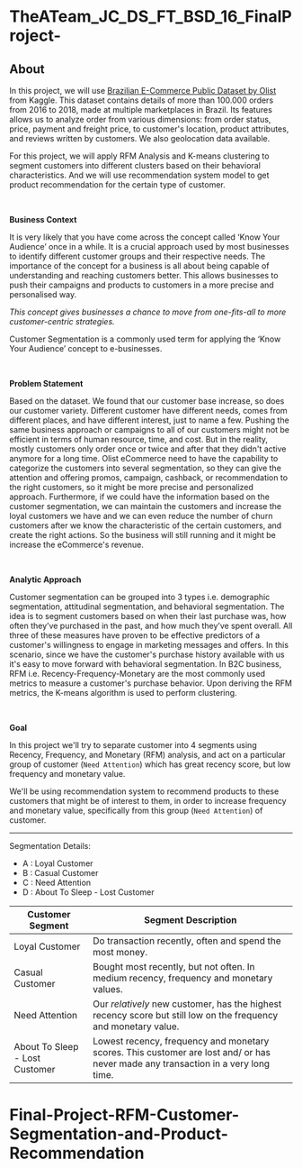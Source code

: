 # TheATeam_JC_DS_FT_BSD_16_FinalProject-

## **About**
In this project, we will use [Brazilian E-Commerce Public Dataset by Olist](https://www.kaggle.com/datasets/olistbr/brazilian-ecommerce?select=olist_products_dataset.csv) from Kaggle. This dataset contains details of more than 100.000 orders from 2016 to 2018, made at multiple marketplaces in Brazil. Its features allows us to analyze order from various dimensions: from order status, price, payment and freight price, to customer's location, product attributes, and reviews written by customers. We also geolocation data available.

For this project, we will apply RFM Analysis and K-means clustering to segment customers into different clusters based on their behavioral characteristics. And we will use recommendation system model to get product recommendation for the certain type of customer.

<br>

**Business Context**

It is very likely that you have come across the concept called ‘Know Your Audience’ once in a while. It is a crucial approach used by most businesses to identify different customer groups and their respective needs. The importance of the concept for a business is all about being capable of understanding and reaching customers better. This allows businesses to push their campaigns and products to customers in a more precise and personalised way.

*This concept gives businesses a chance to move from one-fits-all to more customer-centric strategies.* 

Customer Segmentation is a commonly used term for applying the ‘Know Your Audience’ concept to e-businesses. 

<br>

**Problem Statement**

Based on the dataset. We found that our customer base increase, so does our customer variety. Different customer have different needs, comes from different places, and have different interest, just to name a few. Pushing the same business approach or campaigns to all of our customers might not be efficient in terms of human resource, time, and cost. But in the reality, mostly customers only order once or twice and after that they didn't active anymore for a long time. Olist eCommerce need to have the capability to categorize the customers into several segmentation, so they can give the attention and offering promos, campaign, cashback, or recommendation to the right customers, so it might be more precise and personalized approach. Furthermore, if we could have the information based on the customer segmentation, we can maintain the customers and increase the loyal customers we have and we can even reduce the number of churn customers
after we know the characteristic of the certain customers, and create the right actions. So the business will still running and it might be increase the eCommerce's revenue.

<br>

**Analytic Approach**

Customer segmentation can be grouped into 3 types i.e. demographic segmentation, attitudinal segmentation, and behavioral segmentation. The idea is to segment customers based on when their last purchase was, how often they’ve purchased in the past, and how much they’ve spent overall. All three of these measures have proven to be effective predictors of a customer's willingness to engage in marketing messages and offers. In this scenario, since we have the customer's purchase history available with us it's easy to move forward with behavioral segmentation. In B2C business, RFM i.e. Recency-Frequency-Monetary are the most commonly used metrics to measure a customer's purchase behavior. Upon deriving the RFM metrics, the K-means algorithm is used to perform clustering.

<br>


**Goal**

In this project we'll try to separate customer into 4 segments using Recency, Frequency, and Monetary (RFM) analysis, and act on a particular group of customer (`Need Attention`) which has great recency score, but low frequency and monetary value. 

We'll be using recommendation system to recommend products to these customers that might be of interest to them, in order to increase frequency and monetary value, specifically from this group (`Need Attention`) of customer.

---

Segmentation Details:

- A : Loyal Customer
- B : Casual Customer
- C : Need Attention
- D : About To Sleep - Lost Customer


| Customer Segment | Segment Description |
| --- | ---|
| Loyal Customer | Do transaction recently, often and spend the most money. |
| Casual Customer | Bought most recently, but not often. In medium recency, frequency and monetary values. |
| Need Attention | Our *relatively* new customer, has the highest recency score but still low on the frequency and monetary value. |
| About To Sleep - Lost Customer | Lowest recency, frequency and monetary scores. This customer are lost and/ or has never made any transaction in a very long time. |
# Final-Project-RFM-Customer-Segmentation-and-Product-Recommendation
